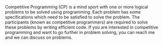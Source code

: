 Competitive Programming (CP) is a mind sport with one or more logical problems to be solved using programming. Each problem has some specifications which need to be satisfied to solve the problem. The participants (known as competitive programmers) are required to solve these problems by writing efficient code.
If you are interested in competitive programming and want to go further in problem solving, you can reach me and we can discuss on problems.

